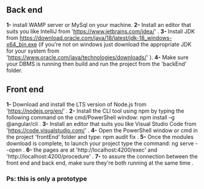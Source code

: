 ## Back end
**1-** install WAMP server or MySql on your machine.
**2-** Install an editor that suits you like IntelliJ from 'https://www.jetbrains.com/idea/' .
**3-** Install JDK from https://download.oracle.com/java/18/latest/jdk-18_windows-x64_bin.exe (if you're not on windows just download the appropriate JDK for your system from 'https://www.oracle.com/java/technologies/downloads/' ).
**4-** Make sure your DBMS is running then build and run the project from the 'backEnd' folder.

## Front end
**1-** Download and install the LTS version of Node.js from 'https://nodejs.org/en/' .
**2-** Install the CLI tool using npm by typing the following command on the cmd/PowerShell window: npm install –g @angular/cli .
**3-** Install an editor that suits you like Visual Studio Code from 'https://code.visualstudio.com/' .
**4-** Open the PowerShell window or cmd in the project 'frontEnd' folder and type: npm audit fix .
**5-** Once the modules download is complete, to launch your project type the command: ng serve --open .
**6-** the pages are at 'http://localhost:4200/exec' and 'http://localhost:4200/procedure' .
**7-** to assure the connection between the front end and back end, make sure they're both running at the same time .

### Ps: this is only a prototype
